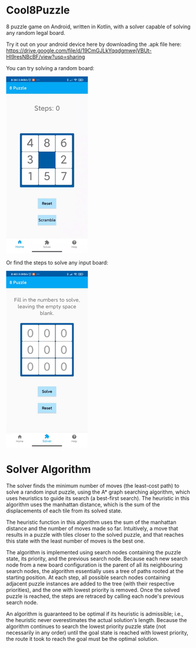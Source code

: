 # Cool8Puzzle
8 puzzle game on Android, written in Kotlin, with a solver capable of solving any random legal board. 

Try it out on your android device here by downloading the .apk file here: https://drive.google.com/file/d/19CmGJLkYqqdgmwejVBUt-HI9resNBcBF/view?usp=sharing

You can try solving a random board: 

![game play](Files/screenrecording1.gif)


Or find the steps to solve any input board:

![puzzle solver](Files/screenrecording2.gif)


# Solver Algorithm
The solver finds the minimum number of moves (the least-cost path) to solve a random input puzzle, using the A* graph searching algorithm, which uses heuristics to guide its search (a best-first search). The heuristic in this algorithm uses the manhattan distance, which is the sum of the displacements of each tile from its solved state. 

The heuristic function in this algorithm uses the sum of the manhattan distance and the number of moves made so far. Intuitively, a move that results in a puzzle with tiles closer to the solved puzzle, and that reaches this state with the least number of moves is the best one. 

The algorithm is implemented using search nodes containing the puzzle state, its priority, and the previous search node. Because each new search node from a new board configuration is the parent of all its neighbouring search nodes, the algorithm essentially uses a tree of paths rooted at the starting position. At each step, all possible search nodes containing adjacent puzzle instances are added to the tree (with their respective priorities), and the one with lowest priority is removed. Once the solved puzzle is reached, the steps are retraced by calling each node's previous search node. 

An algorithm is guaranteed to be optimal if its heuristic is admissible; i.e., the heuristic never overestimates the actual solution's length. Because the algorithm continues to search the lowest priority puzzle state (not necessarily in any order) until the goal state is reached with lowest priority, the route it took to reach the goal must be the optimal solution. 

